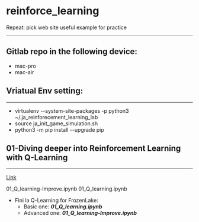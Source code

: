 # reinforce_learning
Repeat: pick web site useful example for practice

---

## Gitlab repo in the following device:
- mac-pro
- mac-air

## Vriatual Env setting:
---
- virtualenv --system-site-packages -p python3 ~/.ja_reinforecement_learning_lab
- source ja_init_game_simulation.sh
- python3 -m pip install --upgrade pip



## 01-Diving deeper into Reinforcement Learning with Q-Learning
---
[Link](https://www.freecodecamp.org/news/diving-deeper-into-reinforcement-learning-with-q-learning-c18d0db58efe/)


01_Q_learning-Improve.ipynb 01_Q_learning.ipynb 
- Fini la Q-Learning for FrozenLake:
    - Basic one: ___01_Q_learning.ipynb___
    - Advanced one: ___01_Q_learning-Improve.ipynb___




